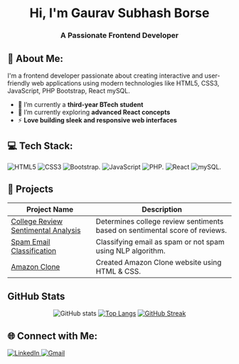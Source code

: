 <h1 align="center">Hi, I'm Gaurav Subhash Borse</h1>
 <h3 align="center">A Passionate Frontend Developer</h3>
 
 ## 💫 About Me:
 I'm a frontend developer passionate about creating interactive and user-friendly web applications using modern technologies like HTML5, CSS3, JavaScript, PHP  Bootstrap, React mySQL.
 
 - 🔭 I’m currently a **third-year BTech student**  
 - 🌱 I’m currently exploring **advanced React concepts**  
 - ⚡ **Love building sleek and responsive web interfaces** 
 
 ## 💻 Tech Stack:
 ![HTML5](https://img.shields.io/badge/html-%23E34F26.svg?&style=for-the-badge&logo=html5&logoColor=white)
 ![CSS3](https://img.shields.io/badge/css-%231572B6.svg?&style=for-the-badge&logo=css3&logoColor=white)
 ![Bootstrap](https://img.shields.io/badge/bootstrap-%2320232a.svg?style=for-the-badge&logo=bootstrap&logoColor=%2361DAFB).
 ![JavaScript](https://img.shields.io/badge/javascript-%23323330.svg?style=for-the-badge&logo=javascript&logoColor=%23F7DF1E)
 ![PHP](https://img.shields.io/badge/php-%2320232a.svg?style=for-the-badge&logo=php&logoColor=%2361DAFB).
 ![React](https://img.shields.io/badge/react-%2320232a.svg?style=for-the-badge&logo=react&logoColor=%2361DAFB)
 ![mySQL](https://img.shields.io/badge/mysql-%2320232a.svg?style=for-the-badge&logo=mysql&logoColor=%2361DAFB).
 
 ## 🚀 Projects
 
 | Project Name | Description |
 |-------------|-------------|
 | [College Review Sentimental Analysis](https://github.com/gauravborse2004/College-Review-Sentimental-Analysis-using-ML) | Determines college review sentiments based on sentimental score of reviews. |
 | [Spam Email Classification](https://github.com/gauravborse2004/Spam-Mail-Classification-using-NLP-and-ML-Gaurav-S-Borse) | Classifying email as spam or not spam using NLP algorithm. |
 | [Amazon Clone](https://github.com/gauravborse2004/Amazon-Clone-using-HTML-CSS) | Created Amazon Clone website using HTML & CSS. |
 
 ## GitHub Stats
 
 <div align="center">
 
 ![GitHub stats](https://github-readme-stats.vercel.app/api?username=gauravborse2004&show_icons=true&&theme=algolia&rank_icon=github)
 [![Top Langs](https://github-readme-stats.vercel.app/api/top-langs/?username=gauravborse2004&layout=compact&theme=algolia)](https://github.com/thejuskrishnan/github-readme-stats)
 [![GitHub Streak](https://github-readme-streak-stats.herokuapp.com?user=gauravborse2004&theme=algolia&card_width=495)](https://git.io/streak-stats)
 
 </div>
 
 ## 🌐 Connect with Me:
 <p align="left">
   <a href="https://www.linkedin.com/in/gaurav-subhash-borse-53138b257/" target="_blank">
     <img src="https://img.shields.io/badge/LinkedIn-%230077B5.svg?style=for-the-badge&logo=linkedin&logoColor=white" alt="LinkedIn">
   </a>
   <a href="mailto:gauravborseofficial8084@gmail.com">
     <img src="https://img.shields.io/badge/Gmail-D14836?style=for-the-badge&logo=gmail&logoColor=white" alt="Gmail">
   </a>
 </p>
